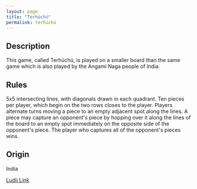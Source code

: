 ```yaml
---
layout: page
title: "Terhüchü"
permalink: terhüchü
---
```

## Description

This game, called Terhüchü, is played on a smaller board than the same game which is also played by the Angami Naga people of India.

## Rules

5x5 intersecting lines, with diagonals drawn in each quadrant. Ten pieces per player, which begin on the two rows closes to the player. Players alternate turns moving a piece to an empty adjacent spot along the lines. A piece may capture an opponent's piece by hopping over it along the lines of the board to an empty spot immediately on the opposite side of the opponent's piece. The player who captures all of the opponent's pieces wins.

## Origin

India

[Ludii Link](https://ludii.games/details.php?keyword=Terhuchu%20(Small))
